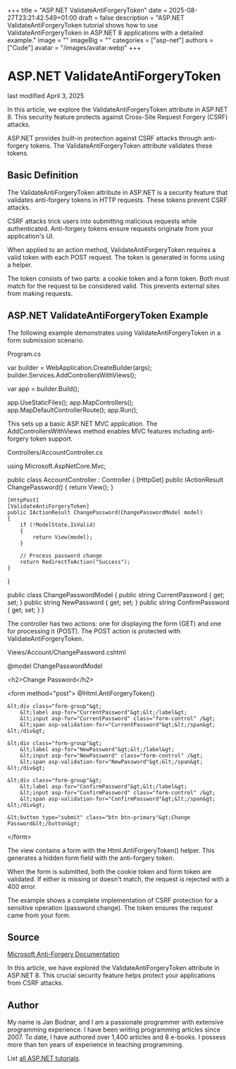 +++
title = "ASP.NET ValidateAntiForgeryToken"
date = 2025-08-27T23:21:42.549+01:00
draft = false
description = "ASP.NET ValidateAntiForgeryToken tutorial shows how to use
ValidateAntiForgeryToken in ASP.NET 8 applications with a detailed example."
image = ""
imageBig = ""
categories = ["asp-net"]
authors = ["Cude"]
avatar = "/images/avatar.webp"
+++

# ASP.NET ValidateAntiForgeryToken

last modified April 3, 2025

In this article, we explore the ValidateAntiForgeryToken attribute in ASP.NET 8.
This security feature protects against Cross-Site Request Forgery (CSRF) attacks.

ASP.NET provides built-in protection against CSRF attacks through anti-forgery
tokens. The ValidateAntiForgeryToken attribute validates these tokens.

## Basic Definition

The ValidateAntiForgeryToken attribute in ASP.NET is a security feature that
validates anti-forgery tokens in HTTP requests. These tokens prevent CSRF attacks.

CSRF attacks trick users into submitting malicious requests while authenticated.
Anti-forgery tokens ensure requests originate from your application's UI.

When applied to an action method, ValidateAntiForgeryToken requires a valid
token with each POST request. The token is generated in forms using a helper.

The token consists of two parts: a cookie token and a form token. Both must
match for the request to be considered valid. This prevents external sites from
making requests.

## ASP.NET ValidateAntiForgeryToken Example

The following example demonstrates using ValidateAntiForgeryToken in a form
submission scenario.

Program.cs
  

var builder = WebApplication.CreateBuilder(args);
builder.Services.AddControllersWithViews();

var app = builder.Build();

app.UseStaticFiles();
app.MapControllers();
app.MapDefaultControllerRoute();
app.Run();

This sets up a basic ASP.NET MVC application. The AddControllersWithViews
method enables MVC features including anti-forgery token support.

Controllers/AccountController.cs
  

using Microsoft.AspNetCore.Mvc;

public class AccountController : Controller
{
    [HttpGet]
    public IActionResult ChangePassword()
    {
        return View();
    }

    [HttpPost]
    [ValidateAntiForgeryToken]
    public IActionResult ChangePassword(ChangePasswordModel model)
    {
        if (!ModelState.IsValid)
        {
            return View(model);
        }

        // Process password change
        return RedirectToAction("Success");
    }
}

public class ChangePasswordModel
{
    public string CurrentPassword { get; set; }
    public string NewPassword { get; set; }
    public string ConfirmPassword { get; set; }
}

The controller has two actions: one for displaying the form (GET) and one for
processing it (POST). The POST action is protected with ValidateAntiForgeryToken.

Views/Account/ChangePassword.cshtml
  

@model ChangePasswordModel

&lt;h2&gt;Change Password&lt;/h2&gt;

&lt;form method="post"&gt;
    @Html.AntiForgeryToken()
    
    &lt;div class="form-group"&gt;
        &lt;label asp-for="CurrentPassword"&gt;&lt;/label&gt;
        &lt;input asp-for="CurrentPassword" class="form-control" /&gt;
        &lt;span asp-validation-for="CurrentPassword"&gt;&lt;/span&gt;
    &lt;/div&gt;
    
    &lt;div class="form-group"&gt;
        &lt;label asp-for="NewPassword"&gt;&lt;/label&gt;
        &lt;input asp-for="NewPassword" class="form-control" /&gt;
        &lt;span asp-validation-for="NewPassword"&gt;&lt;/span&gt;
    &lt;/div&gt;
    
    &lt;div class="form-group"&gt;
        &lt;label asp-for="ConfirmPassword"&gt;&lt;/label&gt;
        &lt;input asp-for="ConfirmPassword" class="form-control" /&gt;
        &lt;span asp-validation-for="ConfirmPassword"&gt;&lt;/span&gt;
    &lt;/div&gt;
    
    &lt;button type="submit" class="btn btn-primary"&gt;Change Password&lt;/button&gt;
&lt;/form&gt;

The view contains a form with the Html.AntiForgeryToken() helper.
This generates a hidden form field with the anti-forgery token.

When the form is submitted, both the cookie token and form token are validated.
If either is missing or doesn't match, the request is rejected with a 400 error.

The example shows a complete implementation of CSRF protection for a sensitive
operation (password change). The token ensures the request came from your form.

## Source

[Microsoft Anti-Forgery Documentation](https://learn.microsoft.com/en-us/aspnet/core/security/anti-request-forgery?view=aspnetcore-8.0)

In this article, we have explored the ValidateAntiForgeryToken attribute in ASP.NET 8.
This crucial security feature helps protect your applications from CSRF attacks.

## Author

My name is Jan Bodnar, and I am a passionate programmer with extensive
programming experience. I have been writing programming articles since 2007.
To date, I have authored over 1,400 articles and 8 e-books. I possess more
than ten years of experience in teaching programming.

List [all ASP.NET tutorials](/all/#asp-net).
